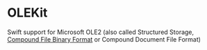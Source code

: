# OLEKit
Swift support for Microsoft OLE2 (also called Structured Storage, [Compound File Binary Format](https://en.wikipedia.org/wiki/Compound_File_Binary_Format) or Compound Document File Format)

